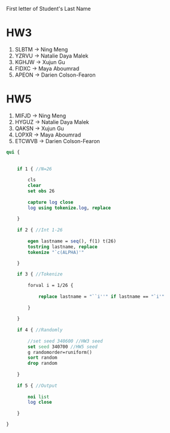 ﻿First letter of Student's Last Name

# HW3
1. SLBTM -> Ning Meng   
2. YZRVU -> Natalie Daya Malek
3. KGHJW -> Xujun Gu
4. FIDXC -> Maya Aboumrad
5. APEON -> Darien Colson-Fearon

# HW5

1. MIFJD -> Ning Meng   
2. HYGUZ -> Natalie Daya Malek
3. QAKSN -> Xujun Gu
4. LOPXR -> Maya Aboumrad
5. ETCWVB -> Darien Colson-Fearon


```stata
qui {
    
    
    if 1 { //N=26
        
        cls
        clear
        set obs 26
        
        capture log close 
        log using tokenize.log, replace  
        
    }
    
    if 2 { //Int 1-26
        
        egen lastname = seq(), f(1) t(26)
        tostring lastname, replace 
        tokenize "`c(ALPHA)'" 
        
    }

    if 3 { //Tokenize
        
        forval i = 1/26 {
            
            replace lastname = "``i''" if lastname == "`i'" 
            
        }
        
    }
    
    if 4 { //Randomly
        
        //set seed 340600 //HW3 seed
		set seed 340700 //HW5 seed
        g randomorder=runiform()
        sort random  
        drop random    
        
    }
    
    if 5 { //Output
        
        noi list 
        log close 
        
    }

}
```